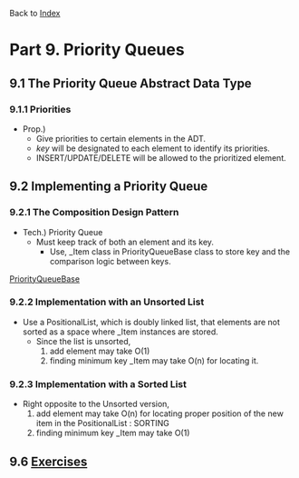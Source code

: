 <div>
    <p>
        Back to <a href="https://github.com/JoonHyeok-hozy-Kim/datastructure_and_algorithm_in_python#readme">Index</a>
    </p>
</div>

# Part 9. Priority Queues
## 9.1 The Priority Queue Abstract Data Type
### 9.1.1 Priorities
* Prop.)
  * Give priorities to certain elements in the ADT.
  * _key_ will be designated to each element to identify its priorities.
  * INSERT/UPDATE/DELETE will be allowed to the prioritized element.

## 9.2 Implementing a Priority Queue
### 9.2.1 The Composition Design Pattern
* Tech.) Priority Queue
  * Must keep track of both an element and its key.
    * Use, _Item class in PriorityQueueBase class to store key and the comparison logic between keys.
<p>
    <a href="https://github.com/JoonHyeok-hozy-Kim/datastructure_and_algorithm_in_python/blob/main/DataStructures/priority_queues.py">PriorityQueueBase</a>
</p>

### 9.2.2 Implementation with an Unsorted List
* Use a PositionalList, which is doubly linked list, that elements are not sorted as a space where _Item instances are stored.
  * Since the list is unsorted,
    1. add element may take O(1)
    2. finding minimum key _Item may take O(n) for locating it.

### 9.2.3 Implementation with a Sorted List
* Right opposite to the Unsorted version,
  1. add element may take O(n) for locating proper position of the new item in the PositionalList : SORTING
  2. finding minimum key _Item may take O(1)

## 9.6 <a href="https://github.com/JoonHyeok-hozy-Kim/datastructure_and_algorithm_in_python/blob/main/Part09_Priority_Queues/part09_06_exercises.md">Exercises</a>
